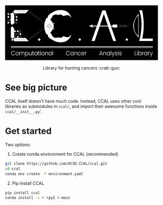 <p align='center'>
  <img src='media/ccal_logo.png' height=180 />
</p>

<p align='center'>
  Library for hunting cancers :crab::gun:
</p>

# See big picture

CCAL itself doesn't have much code. Instead, CCAL uses other cool libraries as submodules in `ccal/`, and import their awesome functions inside `ccal/__init__.py`'.

# Get started

Two options:

1. Create conda environment for CCAL (recommended)

```sh
git clone https://github.com/UCSD-CCAL/ccal.git
cd ccal
conda env create -f environment.yaml
```

2. Pip install CCAL

```sh
pip install ccal
conda install -c r rpy2 r-mass
```
